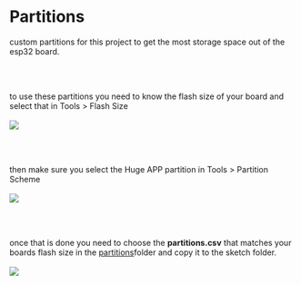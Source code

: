 # Partitions
 
custom partitions for this project to get the most storage space out of the esp32 board.<br>

<br><br>

to use these partitions you need to know the flash size of your board and select that in Tools > Flash Size<br><br>
<img src=https://github.com/stooged/PS5-Server32/blob/main/images/size.jpg><br>

<br><br>

then make sure you select the Huge APP partition in Tools > Partition Scheme<br><br>
<img src=https://github.com/stooged/PS5-Server32/blob/main/images/part.jpg><br>

<br><br>

once that is done you need to choose the <b>partitions.csv</b> that matches your boards flash size in the <a href=https://github.com/stooged/PS5-Server32/tree/main/partitions>partitions</a>folder and copy it to the sketch folder.<br><br>
<img src=https://github.com/stooged/PS5-Server32/blob/main/images/csv.jpg><br>

